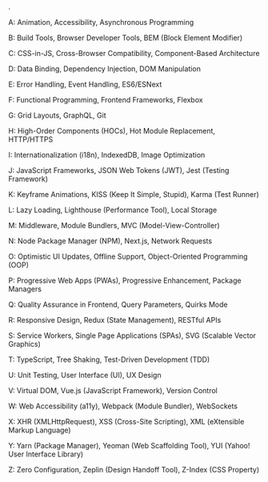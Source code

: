 
.

A: Animation, Accessibility, Asynchronous Programming

B: Build Tools, Browser Developer Tools, BEM (Block Element Modifier)

C: CSS-in-JS, Cross-Browser Compatibility, Component-Based Architecture

D: Data Binding, Dependency Injection, DOM Manipulation

E: Error Handling, Event Handling, ES6/ESNext

F: Functional Programming, Frontend Frameworks, Flexbox

G: Grid Layouts, GraphQL, Git

H: High-Order Components (HOCs), Hot Module Replacement, HTTP/HTTPS

I: Internationalization (i18n), IndexedDB, Image Optimization

J: JavaScript Frameworks, JSON Web Tokens (JWT), Jest (Testing Framework)

K: Keyframe Animations, KISS (Keep It Simple, Stupid), Karma (Test Runner)

L: Lazy Loading, Lighthouse (Performance Tool), Local Storage

M: Middleware, Module Bundlers, MVC (Model-View-Controller)

N: Node Package Manager (NPM), Next.js, Network Requests

O: Optimistic UI Updates, Offline Support, Object-Oriented Programming (OOP)

P: Progressive Web Apps (PWAs), Progressive Enhancement, Package Managers

Q: Quality Assurance in Frontend, Query Parameters, Quirks Mode

R: Responsive Design, Redux (State Management), RESTful APIs

S: Service Workers, Single Page Applications (SPAs), SVG (Scalable Vector Graphics)

T: TypeScript, Tree Shaking, Test-Driven Development (TDD)

U: Unit Testing, User Interface (UI), UX Design

V: Virtual DOM, Vue.js (JavaScript Framework), Version Control

W: Web Accessibility (a11y), Webpack (Module Bundler), WebSockets

X: XHR (XMLHttpRequest), XSS (Cross-Site Scripting), XML (eXtensible Markup Language)

Y: Yarn (Package Manager), Yeoman (Web Scaffolding Tool), YUI (Yahoo! User Interface Library)

Z: Zero Configuration, Zeplin (Design Handoff Tool), Z-Index (CSS Property)